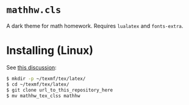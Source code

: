 # `mathhw.cls`
A dark theme for math homework. Requires `lualatex` and `fonts-extra`.

# Installing (Linux)
See [this discussion](https://tex.stackexchange.com/questions/1137/where-do-i-place-my-own-sty-or-cls-files-to-make-them-available-to-all-my-te):
```sh
$ mkdir -p ~/texmf/tex/latex/
$ cd ~/texmf/tex/latex/
$ git clone url_to_this_repository_here
$ mv mathhw_tex_clss mathhw
```
